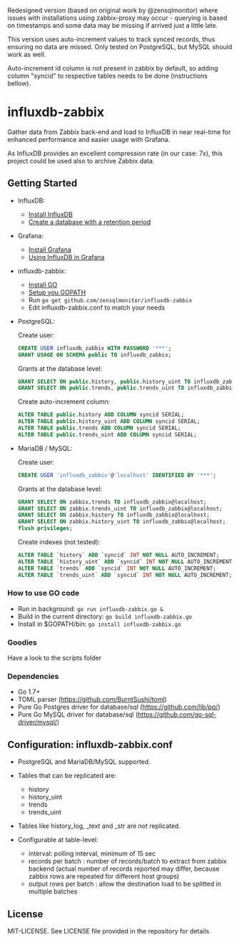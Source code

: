 Redesigned version (based on original work by @zensqlmonitor) where issues with installations using zabbix-proxy may occur - querying is based on timestamps and some data may be missing if arrived just a little late.

This version uses auto-increment values to track synced records, thus ensuring no data are missed. Only tested on PostgreSQL, but MySQL should work as well.

Auto-increment id column is not present in zabbix by default, so adding column "syncid" to respective tables needs to be done (instructions bellow).

# influxdb-zabbix

Gather data from Zabbix back-end and load to InfluxDB in near real-time for enhanced performance and easier usage with Grafana.

As InfluxDB provides an excellent compression rate (in our case: 7x), this project could be used also to archive Zabbix data.

## Getting Started

- InfluxDB:
	- [Install InfluxDB](https://docs.influxdata.com/influxdb/v1.3/introduction/installation/)
	- [Create a database with a retention period ](https://docs.influxdata.com/influxdb/v1.3/introduction/getting_started/) <br />
- Grafana:
	- [Install Grafana](http://docs.grafana.org/installation/)
	- [Using InfluxDB in Grafana](http://docs.grafana.org/features/datasources/influxdb/)
- influxdb-zabbix:
	- [Install GO](https://golang.org/doc/install)
	- [Setup you GOPATH](https://golang.org/doc/code.html#GOPATH)
	- Run ``` go get github.com/zensqlmonitor/influxdb-zabbix ```
	- Edit influxdb-zabbix.conf to match your needs  <br />
- PostgreSQL:

	Create user:
	```SQL
	CREATE USER influxdb_zabbix WITH PASSWORD '***';
	GRANT USAGE ON SCHEMA public TO influxdb_zabbix;
	```
	Grants at the database level:
	```SQL
	GRANT SELECT ON public.history, public.history_uint TO influxdb_zabbix;
	GRANT SELECT ON public.trends, public.trends_uint TO influxdb_zabbix;
	```

	Create auto-increment column:
	```SQL
	ALTER TABLE public.history ADD COLUMN syncid SERIAL;
	ALTER TABLE public.history_uint ADD COLUMN syncid SERIAL;
	ALTER TABLE public.trends ADD COLUMN syncid SERIAL;
	ALTER TABLE public.trends_uint ADD COLUMN syncid SERIAL;
	```

- MariaDB / MySQL:

	Create user:
	```SQL
	CREATE USER 'influxdb_zabbix'@'localhost' IDENTIFIED BY '***';
	```

	Grants at the database level:
	```SQL
	GRANT SELECT ON zabbix.trends TO influxdb_zabbix@localhost;
	GRANT SELECT ON zabbix.trends_uint TO influxdb_zabbix@localhost;
	GRANT SELECT ON zabbix.history TO influxdb_zabbix@localhost;
	GRANT SELECT ON zabbix.history_uint TO influxdb_zabbix@localhost;
 	flush privileges;
	```

	Create indexes (not tested):
	```SQL
	ALTER TABLE `history` ADD `syncid` INT NOT NULL AUTO_INCREMENT;
	ALTER TABLE `history_uint` ADD `syncid` INT NOT NULL AUTO_INCREMENT;
	ALTER TABLE `trends` ADD `syncid` INT NOT NULL AUTO_INCREMENT;
	ALTER TABLE `trends_uint` ADD `syncid` INT NOT NULL AUTO_INCREMENT;
	```

### How to use GO code

- Run in background: ``` go run influxdb-zabbix.go & ```
- Build in the current directory: ``` go build influxdb-zabbix.go ```
- Install in $GOPATH/bin: ``` go install influxdb-zabbix.go ```

### Goodies
Have a look to the scripts folder

### Dependencies
- Go 1.7+
- TOML parser (https://github.com/BurntSushi/toml)
- Pure Go Postgres driver for database/sql (https://github.com/lib/pq/)
- Pure Go MySQL driver for database/sql (https://github.com/go-sql-driver/mysql/)

## Configuration: influxdb-zabbix.conf

- PostgreSQL and MariaDB/MySQL supported.

- Tables that can be replicated are:
  - history
  - history_uint
  - trends
  - trends_uint
- Tables like history_log, _text and _str are not replicated.

- Configurable at table-level:
  - interval: polling interval, minimum of 15 sec
  - records per batch : number of records/batch to extract from zabbix backend (actual number of records reported may differ, because zabbix rows are repeated for different host groups)
  - output rows per batch :  allow the destination load to be splitted in multiple batches

## License

MIT-LICENSE. See LICENSE file provided in the repository for details
